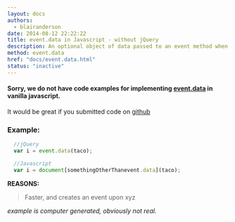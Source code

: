 ```yaml
---
layout: docs
authors:
  - blairanderson
date: 2014-08-12 22:22:22
title: event.data in Javascript - without jQuery
description: An optional object of data passed to an event method when the current executing handler is bound.
method: event.data
href: "docs/event.data.html"
status: "inactive"
---
```


#### Sorry, we do not have code examples for implementing [event.data](http://api.jquery.com/event.data/) in vanilla javascript.

It would be great if you submitted code on [github](https://github.com/blairanderson/without-jquery/blob/master/docs/event.data.md)

### Example:

```javascript
  //jQuery
  var i = event.data(taco);

  //Javascript
  var i = document[somethingOtherThanevent.data](taco);

```

**REASONS:**
> Faster, and creates an event upon xyz

*example is computer generated, obviously not real.*
